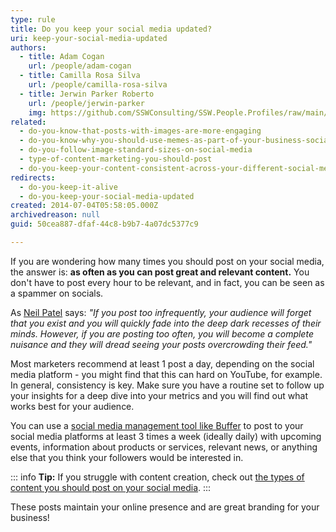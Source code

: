 ```yaml
---
type: rule
title: Do you keep your social media updated?
uri: keep-your-social-media-updated
authors:
  - title: Adam Cogan
    url: /people/adam-cogan
  - title: Camilla Rosa Silva
    url: /people/camilla-rosa-silva
  - title: Jerwin Parker Roberto
    url: /people/jerwin-parker
    img: https://github.com/SSWConsulting/SSW.People.Profiles/raw/main/Jerwin-Parker/Images/Jerwin-Parker-Profile.jpg
related:
  - do-you-know-that-posts-with-images-are-more-engaging
  - do-you-know-why-you-should-use-memes-as-part-of-your-business-social-media-content
  - do-you-follow-image-standard-sizes-on-social-media
  - type-of-content-marketing-you-should-post
  - do-you-keep-your-content-consistent-across-your-different-social-media-platforms
redirects:
  - do-you-keep-it-alive
  - do-you-keep-your-social-media-updated
created: 2014-07-04T05:58:05.000Z
archivedreason: null
guid: 50cea887-dfaf-44c8-b9b7-4a07dc5377c9

---
```


If you are wondering how many times you should post on your social media, the answer is: **as often as you can post great and relevant content.** You don't have to post every hour to be relevant, and in fact, you can be seen as a spammer on socials.

<!--endintro-->

As [Neil Patel](https://neilpatel.com) says: _"If you post too infrequently, your audience will forget that you exist and you will quickly fade into the deep dark recesses of their minds. However, if you are posting too often, you will become a complete nuisance and they will dread seeing your posts overcrowding their feed."_

Most marketers recommend at least 1 post a day, depending on the social media platform - you might find that this can hard on YouTube, for example. In general, consistency is key. Make sure you have a routine set to follow up your insights for a deep dive into your metrics and you will find out what works best for your audience.

You can use a [social media management tool like Buffer](/do-you-use-buffer-to-post-to-social-media) to post to your social media platforms at least 3 times a week (ideally daily) with upcoming events, information about products or services, relevant news, or anything else that you think your followers would be interested in.

::: info
**Tip:** If you struggle with content creation, check out [the types of content you should post on your social media](/type-of-content-marketing-you-should-post).
:::

These posts maintain your online presence and are great branding for your business!
